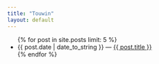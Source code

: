 ```yaml
---
title: "Touwin"
layout: default
---
```






<ul class="posts">
  {% for post in site.posts limit: 5 %}
    <li><span>{{ post.date | date_to_string }}</span> &mdash; <a href="{{ post.url }}">{{ post.title }}</a></li>
  {% endfor %}
</ul>
